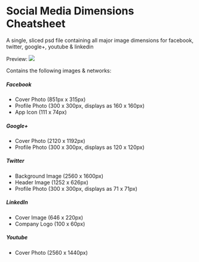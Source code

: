 Social Media Dimensions Cheatsheet
==================================

A single, sliced psd file containing all major image dimensions for facebook, twitter, google+, youtube &amp; linkedin

Preview:
<img src="http://i.imgur.com/Jaa5s6A.jpg"/>

Contains the following images & networks:

<h5>Facebook</h5>
<ul>
<li>Cover Photo (851px x 315px)</li>
<li>Profile Photo (300 x 300px, displays as 160 x 160px)</li>
<li>App Icon (111 x 74px)</li>
</ul>

<h5>Google+</h5>
<ul>
<li>Cover Photo (2120 x 1192px)</li>
<li>Profile Photo (300 x 300px, displays as 120 x 120px)</li>
</ul>

<h5>Twitter</h5>
<ul>
<li>Background Image (2560 x 1600px)</i>
<li>Header Image (1252 x 626px)</li>
<li>Profile Photo (300 x 300px, displays as 71 x 71px)</li>
</ul>

<h5>LinkedIn</h5>
<ul>
<li>Cover Image (646 x 220px)</li>
<li>Company Logo (100 x 60px)</li>
</ul>

<h5>Youtube</h5>
<ul>
<li>Cover Photo (2560 x 1440px)</li>
</ul>
